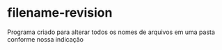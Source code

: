 # filename-revision
Programa criado para alterar todos os nomes de arquivos em uma pasta conforme nossa indicação
